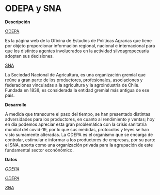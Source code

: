 
# ODEPA y SNA 

**Descripción**


[ODEPA](https://www.odepa.gob.cl/)

Es la página web de la Oficina de Estudios de Políticas Agrarias que tiene por objeto proporcionar información regional, nacional e internacional para que los distintos agentes involucrados en la actividad silvoagropecuaria adopten sus decisiones.  

[SNA](https://www.sna.cl/)

La Sociedad Nacional de Agricultura, es una organización gremial que reúne a gran parte de los productores, profesionales, asociaciones y federaciones vinculadas a la agricultura y la agroindustria de Chile. Fundada en 1838, es considerada la entidad gremial más antigua de ese país.

**Desarrollo**

A medida que transcurre el paso del tiempo, se han presentado distintas adversidades para los productores, en cuanto al rendimiento y ventas; hoy en día podemos apreciar esta gran problemática con la crisis sanitatria mundial del covid-19, por lo que sus medidas, protocolos y leyes se han visto sumamente alteradas. La ODEPA es el organismo que se encarga de controlar, estimular e informar a los productores de empresas, por su parte el SNA, aporta como una organización privada para la agrupación de este fundamental sector econónómico.

**Datos**

[*ODEPA*](https://www.fucoa.cl/covid19/)

[*ODEPA*](https://covid19.minagri.gob.cl)

[*SNA*](https://www.sna.cl/noticias/destacado/protocolos-sanitarios-covid-19/)
